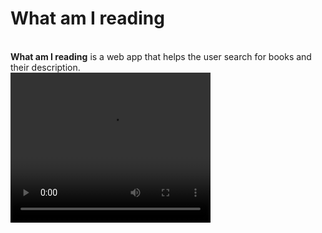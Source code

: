 # What am I reading
<br>
<strong>What am I reading</strong> is a web app that helps the user search for books and their description.
<br>
<a href="https://what-am-i-reading.netlify.app/"><video width="320" height="240"><source src="./assets/clip/og-clip.mp4" type="video/mp4"></video></a>